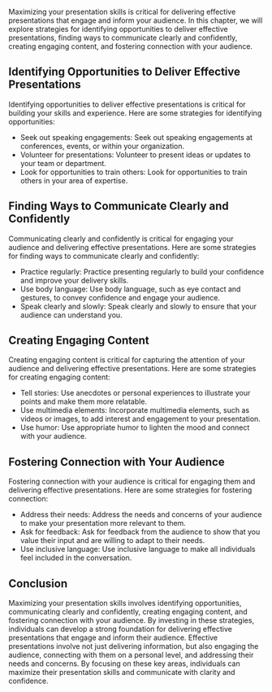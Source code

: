 
Maximizing your presentation skills is critical for delivering effective presentations that engage and inform your audience. In this chapter, we will explore strategies for identifying opportunities to deliver effective presentations, finding ways to communicate clearly and confidently, creating engaging content, and fostering connection with your audience.

Identifying Opportunities to Deliver Effective Presentations
------------------------------------------------------------

Identifying opportunities to deliver effective presentations is critical for building your skills and experience. Here are some strategies for identifying opportunities:

* Seek out speaking engagements: Seek out speaking engagements at conferences, events, or within your organization.
* Volunteer for presentations: Volunteer to present ideas or updates to your team or department.
* Look for opportunities to train others: Look for opportunities to train others in your area of expertise.

Finding Ways to Communicate Clearly and Confidently
---------------------------------------------------

Communicating clearly and confidently is critical for engaging your audience and delivering effective presentations. Here are some strategies for finding ways to communicate clearly and confidently:

* Practice regularly: Practice presenting regularly to build your confidence and improve your delivery skills.
* Use body language: Use body language, such as eye contact and gestures, to convey confidence and engage your audience.
* Speak clearly and slowly: Speak clearly and slowly to ensure that your audience can understand you.

Creating Engaging Content
-------------------------

Creating engaging content is critical for capturing the attention of your audience and delivering effective presentations. Here are some strategies for creating engaging content:

* Tell stories: Use anecdotes or personal experiences to illustrate your points and make them more relatable.
* Use multimedia elements: Incorporate multimedia elements, such as videos or images, to add interest and engagement to your presentation.
* Use humor: Use appropriate humor to lighten the mood and connect with your audience.

Fostering Connection with Your Audience
---------------------------------------

Fostering connection with your audience is critical for engaging them and delivering effective presentations. Here are some strategies for fostering connection:

* Address their needs: Address the needs and concerns of your audience to make your presentation more relevant to them.
* Ask for feedback: Ask for feedback from the audience to show that you value their input and are willing to adapt to their needs.
* Use inclusive language: Use inclusive language to make all individuals feel included in the conversation.

Conclusion
----------

Maximizing your presentation skills involves identifying opportunities, communicating clearly and confidently, creating engaging content, and fostering connection with your audience. By investing in these strategies, individuals can develop a strong foundation for delivering effective presentations that engage and inform their audience. Effective presentations involve not just delivering information, but also engaging the audience, connecting with them on a personal level, and addressing their needs and concerns. By focusing on these key areas, individuals can maximize their presentation skills and communicate with clarity and confidence.
